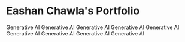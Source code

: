 # Eashan Chawla's Portfolio

Generative AI Generative AI Generative AI Generative AI Generative AI Generative AI Generative AI Generative AI Generative AI
